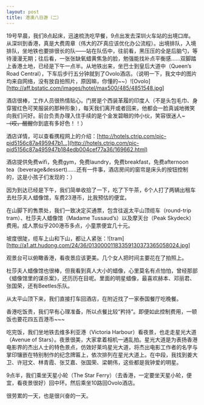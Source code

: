 ```yaml
---
layout: post
title: 港澳八日游（二）
---
```




19号早晨，我们8点起床，迅速梳洗吃早餐，9点出发去深圳火车站的出境口岸。从深圳到香港，真是大费周章（伟大的ZF真应该优化办公流程）。出境排队，入境排队，坐地铁也要排很长的队——站在队伍中，往前看，黑压压的全是后脑勺，等待漫漫无期；往后看，一张张缺氧蜡黄焦急的脸，勉强能找补点平衡感……双脚踏上香港土地，已经是下午一点半。从地铁出来，坐巴士到皇后大道中（Queen’s Road Central），下车后步行五分钟就到了Ovolo酒店。（说明一下，我文中的图片均来自网络，没有放自拍照片，原因嘛，你懂的~~）![Ovolo][http://aff.bstatic.com/images/hotel/max500/485/4851548.jpg] 

酒店很棒，工作人员很热情贴心。门房是个西装革履的印度人（不是头包毛巾、身穿猩红色可笑服装的那种形象），每天我们离开或者回来，他都会一脸真诚地微笑向我们问好。前台负责办理入住手续的是个金发碧眼的帅小伙，笑容很迷人~~~（哎，醒醒~~你到底有多好色！！）

酒店详情，可以查看携程网上的介绍：[http://hotels.ctrip.com/pic-pid5156c87a495947b1...](http://hotels.ctrip.com/pic-pid5156c87a495947b184edb004cef77a36/169662.html) 

酒店提供免费wifi，免费gym，免费laundry，免费breakfast，免费afternoon tea（beverage&dessert)……还有一件事，酒店房间的窗帘是床头的按钮控制的，这是小孩子们发现的：）

因为到达已经是下午，我们简单收拾了一下，吃了下午茶，6个人打了两辆出租车去杜莎夫人蜡像馆，车费23港币，比我预估的便宜。

在山脚下的售票处，我们一致决定买通票，包含往返太平山顶缆车（round-trip tram）、杜莎夫人蜡像馆（Madame Tussaud’s）以及摩天台（Peak Skydeck）费用。成人票似乎200港币多点，小童票便宜几十元。

坡度很陡，缆车上山和下山，都让人紧张：![tram][http://a1.att.hudong.com/24/36/01300001183359130373365058024.jpg] 

观景台可以俯瞰香港，看夜景应该更美。几个女人把时间主要花在了拍照上。

杜莎夫人蜡像馆也很棒，但我看到真人大小的蜡像，心里莫名有点怕怕，曾经那部《蜡像馆里的谋杀案》，还历历在目呢。里面的明星蜡像，最喜欢赫本、邓丽君、张国荣，还有Beetles乐队。

从太平山顶下来，我们直接打车回酒店，在附近找了一家泰国餐厅吃晚餐。

香港吃饭贵，我们早有心理准备，所以点餐比较“矜持”。即便如此控制费用，一顿饭也要花四五百港币~~~

吃完饭，我们坐地铁去维多利亚港（Victoria Harbour）看夜景，也走走星光大道（Avenue of Stars）。夜景很美，大家拿着相机一通乱拍。星光大道是为表扬香港电影界的杰出人士的特色景点，仿效好莱坞星光大道，将杰出电影工作者的名字与掌印镶嵌在特别制作的纪念牌匾上，依次排列在星光大道上。在中段，我找到姜大卫、许冠文、林青霞、张艾嘉、张国荣、梁朝伟，这些都是我钟爱的明星。

9点半，我们乘坐天星小轮（The Star Ferry）（去香港，一定要坐天星小轮，便宜，看夜景很好）回中环。然后乘坐10路回Ovolo酒店。

很劳累的一天，也是很兴奋的一天。
